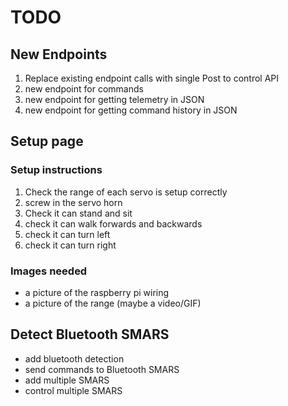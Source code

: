 # TODO

## New Endpoints
1. Replace existing endpoint calls with single Post to control API
1. new endpoint for commands
1. new endpoint for getting telemetry in JSON
1. new endpoint for getting command history in JSON

## Setup page
### Setup instructions

1. Check the range of each servo is setup correctly
1. screw in the servo horn
1. Check it can stand and sit
1. check it can walk forwards and backwards
1. check it can turn left
1. check it can turn right

### Images needed

* a picture of the raspberry pi wiring
* a picture of the range (maybe a video/GIF)

## Detect Bluetooth SMARS
* add bluetooth detection
* send commands to Bluetooth SMARS
* add multiple SMARS
* control multiple SMARS

